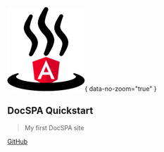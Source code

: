 ![](./logo.png){ data-no-zoom="true" }

<h2>DocSPA Quickstart <small><env-var var="version"><env-var></small></h2>

> My first DocSPA site

[GitHub](https://github.com/swimlane/docspa)